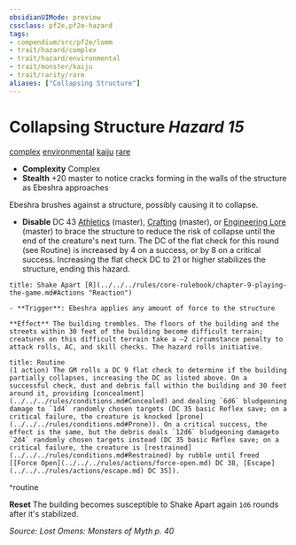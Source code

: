 ```yaml
---
obsidianUIMode: preview
cssclass: pf2e,pf2e-hazard
tags:
- compendium/src/pf2e/lomm
- trait/hazard/complex
- trait/hazard/environmental
- trait/monster/kaiju
- trait/rarity/rare
aliases: ["Collapsing Structure"]
---
```

# Collapsing Structure *Hazard 15*  
[complex](complex.md)  [environmental](environmental.md)  [kaiju](kaiju-frp2.md)  [rare](rare.md)  

- **Complexity** Complex
- **Stealth** +20 master to notice cracks forming in the walls of the structure as Ebeshra approaches  

Ebeshra brushes against a structure, possibly causing it to collapse.

- **Disable** DC 43 [Athletics](../../skills.md#Athletics) (master), [Crafting](../../skills.md#Crafting) (master), or [Engineering Lore](../../skills.md#Lore) (master) to brace the structure to reduce the risk of collapse until the end of the creature's next turn. The DC of the flat check for this round (see Routine) is increased by 4 on a success, or by 8 on a critical success. Increasing the flat check DC to 21 or higher stabilizes the structure, ending this hazard.  
     
```ad-embed-ability
title: Shake Apart [R](../../../rules/core-rulebook/chapter-9-playing-the-game.md#Actions "Reaction")

- **Trigger**: Ebeshra applies any amount of force to the structure

**Effect** The building trembles. The floors of the building and the streets within 30 feet of the building become difficult terrain; creatures on this difficult terrain take a –2 circumstance penalty to attack rolls, AC, and skill checks. The hazard rolls initiative.
```

```ad-pf2-summary
title: Routine
(1 action) The GM rolls a DC 9 flat check to determine if the building partially collapses, increasing the DC as listed above. On a successful check, dust and debris fall within the building and 30 feet around it, providing [concealment](../../../rules/conditions.md#Concealed) and dealing `6d6` bludgeoning damage to `1d4` randomly chosen targets (DC 35 basic Reflex save; on a critical failure, the creature is knocked [prone](../../../rules/conditions.md#Prone)). On a critical success, the effect is the same, but the debris deals `12d6` bludgeoning damageto `2d4` randomly chosen targets instead (DC 35 basic Reflex save; on a critical failure, the creature is [restrained](../../../rules/conditions.md#Restrained) by rubble until freed [[Force Open](../../../rules/actions/force-open.md) DC 38, [Escape](../../../rules/actions/escape.md) DC 35]).
```
^routine

**Reset** The building becomes susceptible to Shake Apart again `1d6` rounds after it's stabilized.  

*Source: Lost Omens: Monsters of Myth p. 40*
